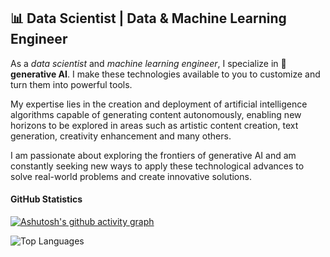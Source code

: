 ## 📊 **Data Scientist | Data & Machine Learning Engineer**



As a *data scientist* and *machine learning engineer*, I specialize in 🤖 **generative AI**. I make these technologies available to you to customize and turn them into powerful tools.

My expertise lies in the creation and deployment of artificial intelligence algorithms capable of generating content autonomously, enabling new horizons to be explored in areas such as artistic content creation, text generation, creativity enhancement and many others.

I am passionate about exploring the frontiers of generative AI and am constantly seeking new ways to apply these technological advances to solve real-world problems and create innovative solutions.



#### GitHub Statistics

[![Ashutosh's github activity graph](https://github-readme-activity-graph.vercel.app/graph?username=marcgloaguen&hide_title=true&bg_color=FFFF&color=1A5276&point=1A5276&line=F5B041)](https://github.com/ashutosh00710/github-readme-activity-graph)

![Top Languages](https://github-readme-stats.vercel.app/api/top-langs/?username=marcgloaguen&layout=compact)

